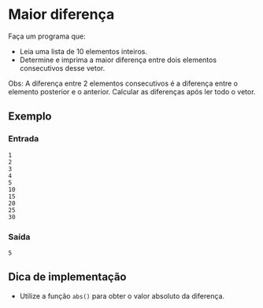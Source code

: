 # Maior diferença

Faça um programa que:
- Leia uma lista de 10 elementos inteiros.
- Determine e imprima a maior diferença entre dois elementos consecutivos desse vetor.

Obs: A diferença entre 2 elementos consecutivos é a diferença entre o elemento posterior e o anterior. Calcular as diferenças após ler todo o vetor.

## Exemplo

### Entrada

```
1
2
3
4
5
10
15
20
25
30
```

### Saída

```
5
```

## Dica de implementação

- Utilize a função `abs()` para obter o valor absoluto da diferença.